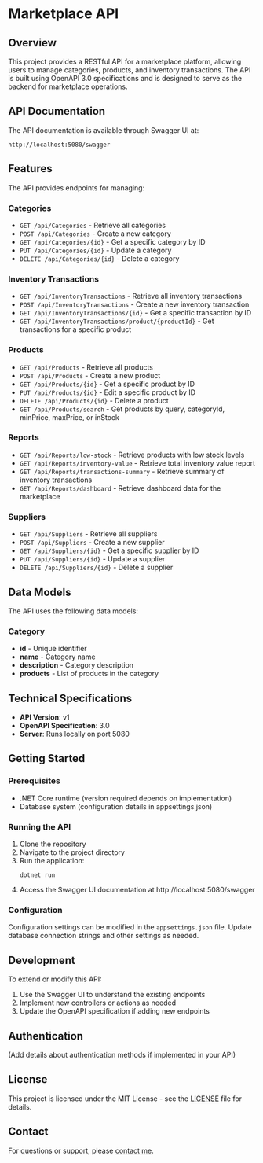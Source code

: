 # Marketplace API

## Overview
This project provides a RESTful API for a marketplace platform, allowing users to manage categories, products, and inventory transactions. The API is built using OpenAPI 3.0 specifications and is designed to serve as the backend for marketplace operations.

## API Documentation
The API documentation is available through Swagger UI at:
```
http://localhost:5080/swagger
```

## Features
The API provides endpoints for managing:

### Categories
- `GET /api/Categories` - Retrieve all categories
- `POST /api/Categories` - Create a new category
- `GET /api/Categories/{id}` - Get a specific category by ID
- `PUT /api/Categories/{id}` - Update a category
- `DELETE /api/Categories/{id}` - Delete a category

### Inventory Transactions
- `GET /api/InventoryTransactions` - Retrieve all inventory transactions
- `POST /api/InventoryTransactions` - Create a new inventory transaction
- `GET /api/InventoryTransactions/{id}` - Get a specific transaction by ID
- `GET /api/InventoryTransactions/product/{productId}` - Get transactions for a specific product

### Products
- `GET /api/Products` - Retrieve all products
- `POST /api/Products` - Create a new product
- `GET /api/Products/{id}` - Get a specific product by ID
- `PUT /api/Products/{id}` - Edit a specific product by ID
- `DELETE /api/Products/{id}` - Delete a product
- `GET /api/Products/search` - Get products by query, categoryId, minPrice, maxPrice, or inStock

### Reports

- `GET /api/Reports/low-stock` - Retrieve products with low stock levels
- `GET /api/Reports/inventory-value` - Retrieve total inventory value report
- `GET /api/Reports/transactions-summary` - Retrieve summary of inventory transactions
- `GET /api/Reports/dashboard` - Retrieve dashboard data for the marketplace

### Suppliers

- `GET /api/Suppliers` - Retrieve all suppliers
- `POST /api/Suppliers` - Create a new supplier
- `GET /api/Suppliers/{id}` - Get a specific supplier by ID
- `PUT /api/Suppliers/{id}` - Update a supplier
- `DELETE /api/Suppliers/{id}` - Delete a supplier


## Data Models
The API uses the following data models:

### Category

- **id** - Unique identifier
- **name** - Category name
- **description** - Category description
- **products** - List of products in the category

## Technical Specifications
- **API Version**: v1
- **OpenAPI Specification**: 3.0
- **Server**: Runs locally on port 5080

## Getting Started

### Prerequisites
- .NET Core runtime (version required depends on implementation)
- Database system (configuration details in appsettings.json)

### Running the API
1. Clone the repository
2. Navigate to the project directory
3. Run the application:
   ```
   dotnet run
   ```
4. Access the Swagger UI documentation at http://localhost:5080/swagger

### Configuration
Configuration settings can be modified in the `appsettings.json` file. Update database connection strings and other settings as needed.

## Development
To extend or modify this API:
1. Use the Swagger UI to understand the existing endpoints
2. Implement new controllers or actions as needed
3. Update the OpenAPI specification if adding new endpoints

## Authentication
(Add details about authentication methods if implemented in your API)

## License
This project is licensed under the MIT License - see the [LICENSE](LICENSE) file for details.

## Contact
For questions or support, please [contact me](judicaelto@protonmail.com).
